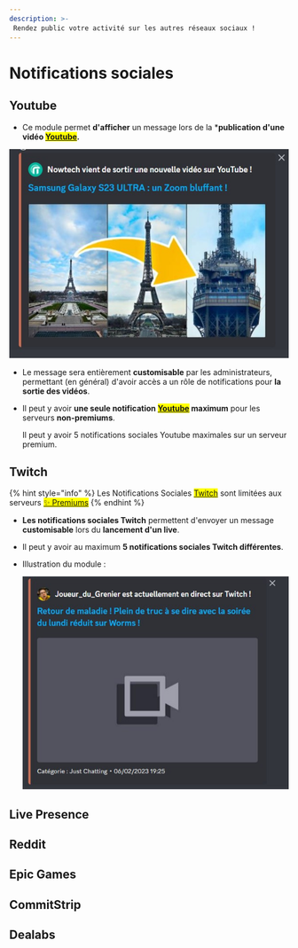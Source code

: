 ```yaml
---
description: >-
 Rendez public votre activité sur les autres réseaux sociaux !
---
```

# Notifications sociales

## Youtube

* Ce module permet **d'afficher** un message lors de la ***publication d'une vidéo <mark style="color:orange;">[Youtube](https://www.youtube.com/?themeRefresh=1)</mark>.**

![SocialNotif Youtube](../.gitbook/assets/socialnotifs/SocialNotif_Youtube.jpg)

* Le message sera entièrement **customisable** par les administrateurs, permettant (en général) d'avoir accès a un rôle de notifications pour **la sortie des vidéos**.

*  Il peut y avoir **une seule notification <mark style="color:orange;">[Youtube](https://www.youtube.com/?themeRefresh=1)</mark> maximum** pour les serveurs **non-premiums**.

    Il peut y avoir 5 notifications sociales Youtube maximales sur un serveur premium.

## Twitch

{% hint style="info" %}
Les Notifications Sociales <mark style="color:orange;">[Twitch](https://www.twitch.tv/)</mark> sont limitées aux serveurs <mark style="color:orange;">[✨ Premiums](https://www.draftbot.fr/premium)</mark>
{% endhint %}

* **Les notifications sociales Twitch** permettent d'envoyer un message **customisable** lors du **lancement d'un live**.

* Il peut y avoir au maximum **5 notifications sociales Twitch différentes**.

* Illustration du module : 

    ![SocialNotif Twitch](../.gitbook/assets/socialnotifs/SocialNotif_Twitch.jpg)

## Live Presence



## Reddit

## Epic Games

## CommitStrip

## Dealabs